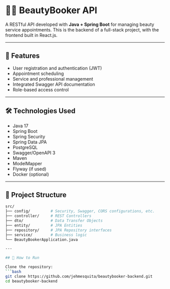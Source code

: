 # 💇‍♀️ BeautyBooker API

A RESTful API developed with **Java + Spring Boot** for managing beauty service appointments. This is the backend of a full-stack project, with the frontend built in React.js.

---

## 🚀 Features

- User registration and authentication (JWT)
- Appointment scheduling
- Service and professional management
- Integrated Swagger API documentation
- Role-based access control

---

## 🛠️ Technologies Used

- Java 17
- Spring Boot
- Spring Security
- Spring Data JPA
- PostgreSQL
- Swagger/OpenAPI 3
- Maven
- ModelMapper
- Flyway (if used)
- Docker (optional)

---

## 📁 Project Structure

```bash
src/
├── config/         # Security, Swagger, CORS configurations, etc.
├── controller/     # REST Controllers
├── dto/            # Data Transfer Objects
├── entity/         # JPA Entities
├── repository/     # JPA Repository interfaces
├── service/        # Business logic
└── BeautyBookerApplication.java

---

## 🧪 How to Run

Clone the repository:
```bash
git clone https://github.com/jehmesquita/beautybooker-backend.git
cd beautybooker-backend

